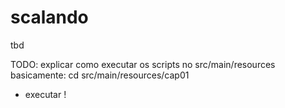 # scalando
tbd

TODO: explicar como executar os scripts no src/main/resources
basicamente:
cd src/main/resources/cap01
- executar !

